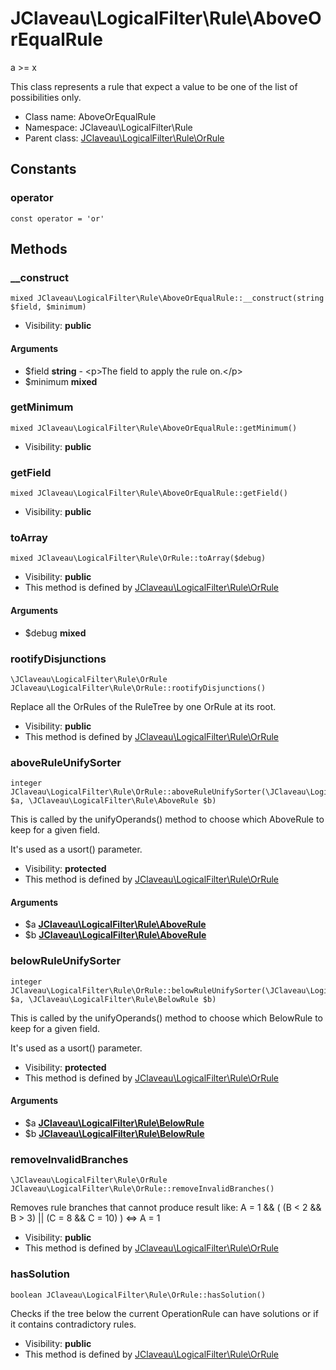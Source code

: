 JClaveau\LogicalFilter\Rule\AboveOrEqualRule
===============

a &gt;= x

This class represents a rule that expect a value to be one of the list of
possibilities only.


* Class name: AboveOrEqualRule
* Namespace: JClaveau\LogicalFilter\Rule
* Parent class: [JClaveau\LogicalFilter\Rule\OrRule](JClaveau-LogicalFilter-Rule-OrRule.md)



Constants
----------


### operator

    const operator = 'or'







Methods
-------


### __construct

    mixed JClaveau\LogicalFilter\Rule\AboveOrEqualRule::__construct(string $field, $minimum)





* Visibility: **public**


#### Arguments
* $field **string** - &lt;p&gt;The field to apply the rule on.&lt;/p&gt;
* $minimum **mixed**



### getMinimum

    mixed JClaveau\LogicalFilter\Rule\AboveOrEqualRule::getMinimum()





* Visibility: **public**




### getField

    mixed JClaveau\LogicalFilter\Rule\AboveOrEqualRule::getField()





* Visibility: **public**




### toArray

    mixed JClaveau\LogicalFilter\Rule\OrRule::toArray($debug)





* Visibility: **public**
* This method is defined by [JClaveau\LogicalFilter\Rule\OrRule](JClaveau-LogicalFilter-Rule-OrRule.md)


#### Arguments
* $debug **mixed**



### rootifyDisjunctions

    \JClaveau\LogicalFilter\Rule\OrRule JClaveau\LogicalFilter\Rule\OrRule::rootifyDisjunctions()

Replace all the OrRules of the RuleTree by one OrRule at its root.



* Visibility: **public**
* This method is defined by [JClaveau\LogicalFilter\Rule\OrRule](JClaveau-LogicalFilter-Rule-OrRule.md)




### aboveRuleUnifySorter

    integer JClaveau\LogicalFilter\Rule\OrRule::aboveRuleUnifySorter(\JClaveau\LogicalFilter\Rule\AboveRule $a, \JClaveau\LogicalFilter\Rule\AboveRule $b)

This is called by the unifyOperands() method to choose which AboveRule
to keep for a given field.

It's used as a usort() parameter.

* Visibility: **protected**
* This method is defined by [JClaveau\LogicalFilter\Rule\OrRule](JClaveau-LogicalFilter-Rule-OrRule.md)


#### Arguments
* $a **[JClaveau\LogicalFilter\Rule\AboveRule](JClaveau-LogicalFilter-Rule-AboveRule.md)**
* $b **[JClaveau\LogicalFilter\Rule\AboveRule](JClaveau-LogicalFilter-Rule-AboveRule.md)**



### belowRuleUnifySorter

    integer JClaveau\LogicalFilter\Rule\OrRule::belowRuleUnifySorter(\JClaveau\LogicalFilter\Rule\BelowRule $a, \JClaveau\LogicalFilter\Rule\BelowRule $b)

This is called by the unifyOperands() method to choose which BelowRule
to keep for a given field.

It's used as a usort() parameter.

* Visibility: **protected**
* This method is defined by [JClaveau\LogicalFilter\Rule\OrRule](JClaveau-LogicalFilter-Rule-OrRule.md)


#### Arguments
* $a **[JClaveau\LogicalFilter\Rule\BelowRule](JClaveau-LogicalFilter-Rule-BelowRule.md)**
* $b **[JClaveau\LogicalFilter\Rule\BelowRule](JClaveau-LogicalFilter-Rule-BelowRule.md)**



### removeInvalidBranches

    \JClaveau\LogicalFilter\Rule\OrRule JClaveau\LogicalFilter\Rule\OrRule::removeInvalidBranches()

Removes rule branches that cannot produce result like:
A = 1 && ( (B < 2 && B > 3) || (C = 8 && C = 10) ) <=> A = 1



* Visibility: **public**
* This method is defined by [JClaveau\LogicalFilter\Rule\OrRule](JClaveau-LogicalFilter-Rule-OrRule.md)




### hasSolution

    boolean JClaveau\LogicalFilter\Rule\OrRule::hasSolution()

Checks if the tree below the current OperationRule can have solutions
or if it contains contradictory rules.



* Visibility: **public**
* This method is defined by [JClaveau\LogicalFilter\Rule\OrRule](JClaveau-LogicalFilter-Rule-OrRule.md)



